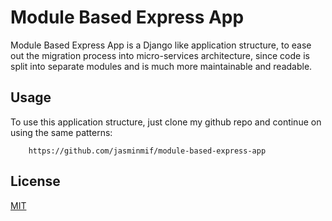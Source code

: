 # Module Based Express App

Module Based Express App is a Django like application structure,
to ease out the migration process into micro-services architecture,
since code is split into separate modules and is much more maintainable and readable.

## Usage

To use this application structure, just clone my github repo and continue on using the same patterns:

```
    https://github.com/jasminmif/module-based-express-app
```

## License

[MIT](https://choosealicense.com/licenses/mit/)
